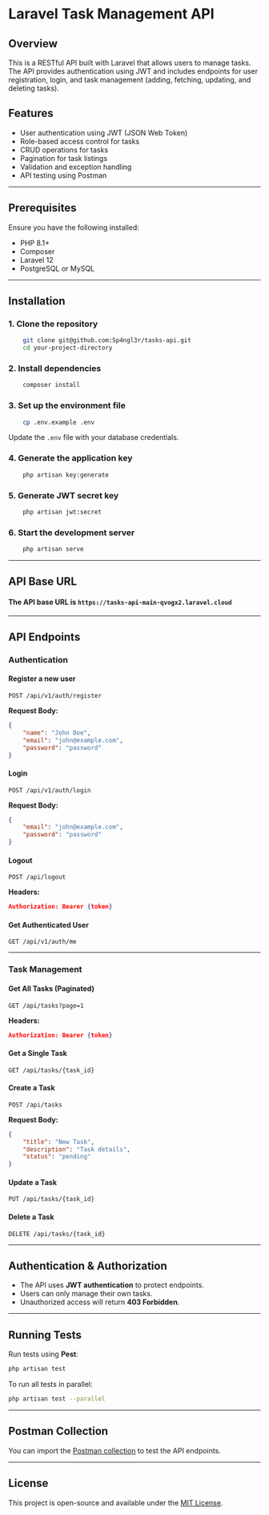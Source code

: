# Laravel Task Management API

## Overview

This is a RESTful API built with Laravel that allows users to manage tasks. The API provides authentication using JWT
and includes endpoints for user registration, login, and task management (adding, fetching, updating, and deleting
tasks).

## Features

- User authentication using JWT (JSON Web Token)
- Role-based access control for tasks
- CRUD operations for tasks
- Pagination for task listings
- Validation and exception handling
- API testing using Postman

---

## Prerequisites

Ensure you have the following installed:

- PHP 8.1+
- Composer
- Laravel 12
- PostgreSQL or MySQL

---

## Installation

### 1. Clone the repository

```sh
    git clone git@github.com:Sp4ngl3r/tasks-api.git
    cd your-project-directory
```

### 2. Install dependencies

```sh
    composer install
```

### 3. Set up the environment file

```sh
    cp .env.example .env
```

Update the `.env` file with your database credentials.

### 4. Generate the application key

```sh
    php artisan key:generate
```

### 5. Generate JWT secret key

```sh
    php artisan jwt:secret
```

### 6. Start the development server

```sh
    php artisan serve
```

---

## API Base URL

#### The API base URL is `https://tasks-api-main-qvogx2.laravel.cloud`

---

## API Endpoints

### **Authentication**

#### Register a new user

```http
POST /api/v1/auth/register
```

**Request Body:**

```json
{
    "name": "John Doe",
    "email": "john@example.com",
    "password": "password"
}
```

#### Login

```http
POST /api/v1/auth/login
```

**Request Body:**

```json
{
    "email": "john@example.com",
    "password": "password"
}
```

#### Logout

```http
POST /api/logout
```

**Headers:**

```json
Authorization: Bearer {token}
```

#### Get Authenticated User

```http
GET /api/v1/auth/me
```

---

### **Task Management**

#### Get All Tasks (Paginated)

```http
GET /api/tasks?page=1
```

**Headers:**

```json
Authorization: Bearer {token}
```

#### Get a Single Task

```http
GET /api/tasks/{task_id}
```

#### Create a Task

```http
POST /api/tasks
```

**Request Body:**

```json
{
    "title": "New Task",
    "description": "Task details",
    "status": "pending"
}
```

#### Update a Task

```http
PUT /api/tasks/{task_id}
```

#### Delete a Task

```http
DELETE /api/tasks/{task_id}
```

---

## Authentication & Authorization

- The API uses **JWT authentication** to protect endpoints.
- Users can only manage their own tasks.
- Unauthorized access will return **403 Forbidden**.

---

## Running Tests

Run tests using **Pest**:

```sh
php artisan test
```

To run all tests in parallel:

```sh
php artisan test --parallel
```

---

## Postman Collection

You can import the [Postman collection](Tasks%20API.postman_collection.json) to test the API endpoints.

---

## License

This project is open-source and available under the [MIT License](LICENSE).

